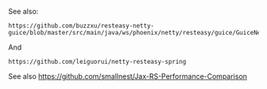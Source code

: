 
See also:

```
https://github.com/buzzxu/resteasy-netty-guice/blob/master/src/main/java/ws/phoenix/netty/resteasy/guice/GuiceNettyJaxrsServer.java
```

And

```
https://github.com/leiguorui/netty-resteasy-spring
```

See also https://github.com/smallnest/Jax-RS-Performance-Comparison

